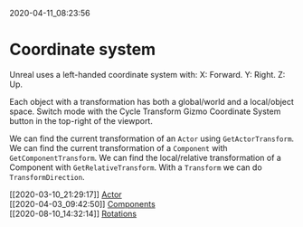 2020-04-11_08:23:56

# Coordinate system

Unreal uses a left-handed coordinate system with:
X: Forward.
Y: Right.
Z: Up.

Each object with a transformation has both a global/world and a local/object space.
Switch mode with the Cycle Transform Gizmo Coordinate System button in the top-right of the viewport.

We can find the current transformation of an `Actor` using `GetActorTransform`.
We can find the current transformation of a `Component` with `GetComponentTransform`.
We can find the local/relative transformation of a Component with `GetRelativeTransform`.
With a `Transform` we can do `TransformDirection`.



[[2020-03-10_21:29:17]] [Actor](./Actor.md)  
[[2020-04-03_09:42:50]] [Components](./Components.md)  
[[2020-08-10_14:32:14]] [Rotations](./Rotations.md)  